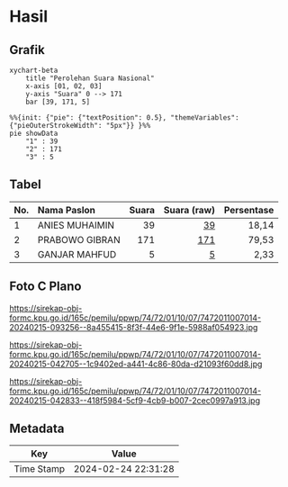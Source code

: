 # Hasil

## Grafik

```mermaid
xychart-beta
    title "Perolehan Suara Nasional"
    x-axis [01, 02, 03]
    y-axis "Suara" 0 --> 171
    bar [39, 171, 5]
```

```mermaid
%%{init: {"pie": {"textPosition": 0.5}, "themeVariables": {"pieOuterStrokeWidth": "5px"}} }%%
pie showData
    "1" : 39
    "2" : 171
    "3" : 5
```

## Tabel

| No. | Nama Paslon    | Suara | Suara (raw) | Persentase |
|:--- |:-------------- | -----:| -----------:| ----------:|
| 1   | ANIES MUHAIMIN | 39    | [39][p-1]   | 18,14      |
| 2   | PRABOWO GIBRAN | 171   | [171][p-2]  | 79,53      |
| 3   | GANJAR MAHFUD  | 5     | [5][p-3]    | 2,33       |


[p-1]: https://github.com/gigit-pemilu/pemilu-2024/blob/main/pilpres/hitung-suara/sub/74-sulawesi-tenggara/sub/72-kota-bau-bau/sub/01-betoambari/sub/1007-katobengke/sub/014-tps/sub/paslon-1.txt
[p-2]: https://github.com/gigit-pemilu/pemilu-2024/blob/main/pilpres/hitung-suara/sub/74-sulawesi-tenggara/sub/72-kota-bau-bau/sub/01-betoambari/sub/1007-katobengke/sub/014-tps/sub/paslon-2.txt
[p-3]: https://github.com/gigit-pemilu/pemilu-2024/blob/main/pilpres/hitung-suara/sub/74-sulawesi-tenggara/sub/72-kota-bau-bau/sub/01-betoambari/sub/1007-katobengke/sub/014-tps/sub/paslon-3.txt

## Foto C Plano

https://sirekap-obj-formc.kpu.go.id/165c/pemilu/ppwp/74/72/01/10/07/7472011007014-20240215-093256--8a455415-8f3f-44e6-9f1e-5988af054923.jpg

https://sirekap-obj-formc.kpu.go.id/165c/pemilu/ppwp/74/72/01/10/07/7472011007014-20240215-042705--1c9402ed-a441-4c86-80da-d21093f60dd8.jpg

https://sirekap-obj-formc.kpu.go.id/165c/pemilu/ppwp/74/72/01/10/07/7472011007014-20240215-042833--418f5984-5cf9-4cb9-b007-2cec0997a913.jpg


## Metadata

| Key        | Value               |
| ---------- | ------------------- |
| Time Stamp | 2024-02-24 22:31:28 |



